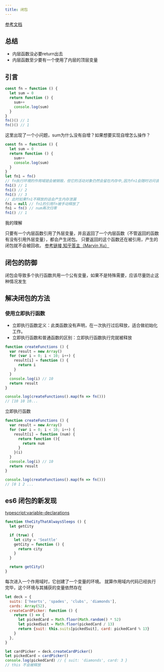 ```yaml
---
title: 闭包
---
```


[参考文档](https://segmentfault.com/a/1190000039132414)

## 总结

- 内层函数没必要return出去
- 内层函数至少要有一个使用了内层的顶层变量

## 引言

```javascript
const fn = function () {
  let sum = 0
  return function () {
    sum++
    console.log(sum)
  }
}
fn()() // 1
fn()() // 1
```

这里出现了一个小问题，sum为什么没有自增？如果想要实现自增怎么操作？

```javascript
const fn = function () {
  let sum = 0
  return function () {
    sum++
    console.log(sum)
  }
}
let fn1 = fn()
// fn执行环境的作用域链会被销毁，但它的活动对象仍然会留在内存中,因为fn1会随时访问该活动对象
fn1() // 1
fn1() // 2
fn1() // 3
// 此时如果fn1不释放的话会产生内存泄漏
fn1 = null // fn1的引用fn被手动释放了
fn1 = fn() // num再次归零
fn1() // 1
```

<kbd>我的理解</kbd>

只要有一个内层函数引用了外层变量，并且返回了一个内层函数（不管返回的函数有没有引用外层变量），都会产生闭包。
只要返回的这个函数还在被引用，产生的闭包就不会被回收。
[参考链接,知乎答主（Marvin Xu）](https://www.zhihu.com/question/31078912)

## 闭包的防御

闭包会导致多个执行函数共用一个公有变量，如果不是特殊需要，应该尽量防止这种情况发生

## 解决闭包的方法

### 使用立即执行函数

- 立即执行函数定义：此类函数没有声明，在一次执行过后释放，适合做初始化工作。
- 立即执行函数和普通函数的区别：立即执行函数执行完就被释放

```javascript
function createFunctions () {
  var result = new Array()
  for (var i = 0; i < 10; i++) {
    result[i] = function () {
      return i
    }
  }
  console.log(i) // 10
  return result
}

console.log(createFunctions().map(fn => fn()))
// [10 10 10...
```

立即执行函数

```javascript
function createFunctions () {
  var result = new Array()
  for (var i = 0; i < 10; i++) {
    result[i] = function (num) {
      return function (){
        return num
      }
    }(i)
  }
  console.log(i) // 10
  return result
}

console.log(createFunctions().map(fn => fn()))
// [0 1 2 ...
```

## es6 闭包的新发现

[typescript:variable-declarations](https://www.tslang.cn/docs/handbook/variable-declarations.html)

```javascript
function theCityThatAlwaysSleeps () {
  let getCity

  if (true) {
    let city = 'Seattle'
    getCity = function () {
      return city
    }
  }

  return getCity()
}
```

每次进入一个作用域时，它创建了一个变量的环境。 就算作用域内代码已经执行完毕，这个环境与其捕获的变量依然存在

```javascript
let deck = {
  suits: ['hearts', 'spades', 'clubs', 'diamonds'],
  cards: Array(52),
  createCardPicker: function () {
    return () => {
      let pickedCard = Math.floor(Math.random() * 52)
      let pickedSuit = Math.floor(pickedCard / 13)
      return {suit: this.suits[pickedSuit], card: pickedCard % 13}
    }
  },
}

let cardPicker = deck.createCardPicker()
let pickedCard = cardPicker()
console.log(pickedCard) // { suit: 'diamonds', card: 3 }
// this 不会被释放
```

